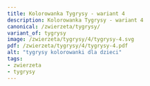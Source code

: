 ```yaml
---
title: Kolorowanka Tygrysy - wariant 4
description: Kolorowanka Tygrysy - wariant 4
canonical: /zwierzeta/tygrysy/
variant_of: tygrysy
image: /zwierzeta/tygrysy/4/tygrysy-4.svg
pdf: /zwierzeta/tygrysy/4/tygrysy-4.pdf
alt: "tygrysy kolorowanki dla dzieci"
tags:
- zwierzeta
- tygrysy
---
```

